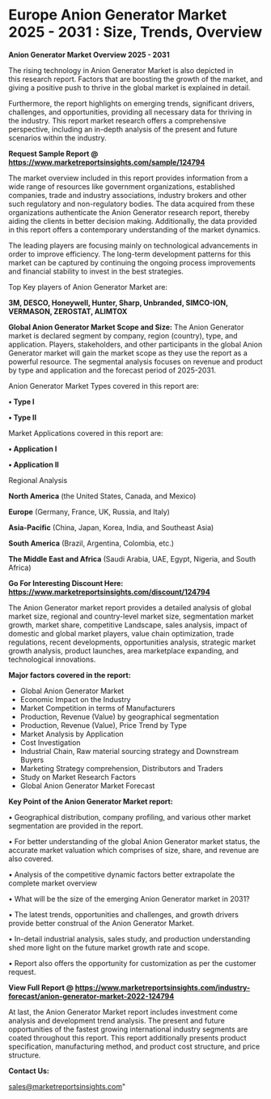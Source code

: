 # Europe Anion Generator Market 2025 - 2031 : Size, Trends, Overview

<Strong> Anion Generator Market Overview 2025 - 2031</strong>

The rising technology in Anion Generator Market is also depicted in this research report. Factors that are boosting the growth of the market, and giving a positive push to thrive in the global market is explained in detail.

Furthermore, the report highlights on emerging trends, significant drivers, challenges, and opportunities, providing all necessary data for thriving in the industry. This report market research offers a comprehensive perspective, including an in-depth analysis of the present and future scenarios within the industry.

<strong>Request Sample Report @ <a href=https://www.marketreportsinsights.com/sample/124794>https://www.marketreportsinsights.com/sample/124794</a></strong>

The market overview included in this report provides information from a wide range of resources like government organizations, established companies, trade and industry associations, industry brokers and other such regulatory and non-regulatory bodies. The data acquired from these organizations authenticate the Anion Generator research report, thereby aiding the clients in better decision making. Additionally, the data provided in this report offers a contemporary understanding of the market dynamics.

The leading players are focusing mainly on technological advancements in order to improve efficiency. The long-term development patterns for this market can be captured by continuing the ongoing process improvements and financial stability to invest in the best strategies.

Top Key players of Anion Generator Market are:

<strong>3M, DESCO, Honeywell, Hunter, Sharp, Unbranded, SIMCO-ION, VERMASON, ZEROSTAT, ALIMTOX</strong>

<strong><b>Global Anion Generator Market Scope and Size:</b></strong>
The Anion Generator market is declared segment by company, region (country), type, and application. Players, stakeholders, and other participants in the global Anion Generator market will gain the market scope as they use the report as a powerful resource. The segmental analysis focuses on revenue and product by type and application and the forecast period of 2025-2031.

Anion Generator Market Types covered in this report are:

<strong>• Type I

• Type II</strong>

Market Applications covered in this report are:

<strong>• Application I

• Application II</strong> 

Regional Analysis

<strong>North America</strong> (the United States, Canada, and Mexico)

<strong>Europe</strong> (Germany, France, UK, Russia, and Italy)

<strong>Asia-Pacific</strong> (China, Japan, Korea, India, and Southeast Asia)

<strong>South America</strong> (Brazil, Argentina, Colombia, etc.)

<strong>The Middle East and Africa</strong> (Saudi Arabia, UAE, Egypt, Nigeria, and South Africa)

<strong>Go For Interesting Discount Here: <a href=https://www.marketreportsinsights.com/discount/124794>https://www.marketreportsinsights.com/discount/124794</a></strong>

The Anion Generator market report provides a detailed analysis of global market size, regional and country-level market size, segmentation market growth, market share, competitive Landscape, sales analysis, impact of domestic and global market players, value chain optimization, trade regulations, recent developments, opportunities analysis, strategic market growth analysis, product launches, area marketplace expanding, and technological innovations.

<strong><b>Major factors covered in the report:</b></strong>
<ul>
  <li>Global Anion Generator Market </li>
  <li>Economic Impact on the Industry</li>
  <li>Market Competition in terms of Manufacturers</li>
  <li>Production, Revenue (Value) by geographical segmentation</li>
  <li>Production, Revenue (Value), Price Trend by Type</li>
  <li>Market Analysis by Application</li>
  <li>Cost Investigation</li>
  <li>Industrial Chain, Raw material sourcing strategy and Downstream Buyers</li>
  <li>Marketing Strategy comprehension, Distributors and Traders</li>
  <li>Study on Market Research Factors</li>
  <li>Global Anion Generator Market Forecast</li>
</ul>

<strong><b>Key Point of the Anion Generator Market report:</b></strong>

• Geographical distribution, company profiling, and various other market segmentation are provided in the report.

• For better understanding of the global Anion Generator market status, the accurate market valuation which comprises of size, share, and revenue are also covered.

• Analysis of the competitive dynamic factors better extrapolate the complete market overview

• What will be the size of the emerging Anion Generator market in 2031?

• The latest trends, opportunities and challenges, and growth drivers provide better construal of the Anion Generator Market.

• In-detail industrial analysis, sales study, and production understanding shed more light on the future market growth rate and scope.

• Report also offers the opportunity for customization as per the customer request.

<strong><b>View Full Report @ <a href=https://www.marketreportsinsights.com/industry-forecast/anion-generator-market-2022-124794>https://www.marketreportsinsights.com/industry-forecast/anion-generator-market-2022-124794</a></b></strong>


At last, the Anion Generator Market report includes investment come analysis and development trend analysis. The present and future opportunities of the fastest growing international industry segments are coated throughout this report. This report additionally presents product specification, manufacturing method, and product cost structure, and price structure.

<strong>Contact Us:</strong>

sales@marketreportsinsights.com"
